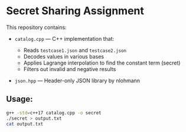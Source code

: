# Secret Sharing Assignment

This repository contains:

- `catalog.cpp` — C++ implementation that:
  - Reads `testcase1.json` and `testcase2.json`
  - Decodes values in various bases
  - Applies Lagrange interpolation to find the constant term (secret)
  - Filters out invalid and negative results

- `json.hpp` — Header-only JSON library by nlohmann

## Usage:

```bash
g++ -std=c++17 catalog.cpp -o secret
./secret > output.txt
cat output.txt
